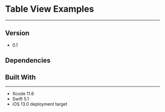 # Table View Examples
---

## Version
+ 0.1

## Dependencies 


## Built With
---
+ Xcode 11.6
+ Swift 5.1
+ iOS 13.0 deployment target

